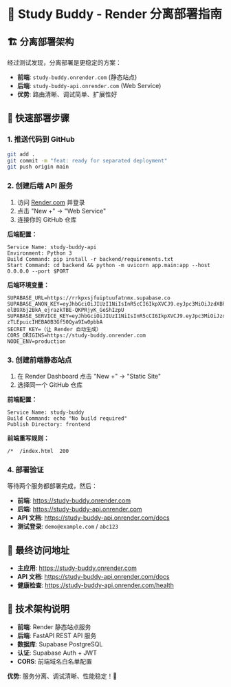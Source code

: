 # 🚀 Study Buddy - Render 分离部署指南

## 🏗️ 分离部署架构
经过测试发现，分离部署是更稳定的方案：
- **前端**: `study-buddy.onrender.com` (静态站点)  
- **后端**: `study-buddy-api.onrender.com` (Web Service)
- **优势**: 路由清晰、调试简单、扩展性好

## 📝 快速部署步骤

### 1. 推送代码到 GitHub
```bash
git add .
git commit -m "feat: ready for separated deployment"
git push origin main
```

### 2. 创建后端 API 服务
1. 访问 [Render.com](https://render.com) 并登录
2. 点击 "New +" → "Web Service"
3. 连接你的 GitHub 仓库

**后端配置：**
```
Service Name: study-buddy-api
Environment: Python 3
Build Command: pip install -r backend/requirements.txt
Start Command: cd backend && python -m uvicorn app.main:app --host 0.0.0.0 --port $PORT
```

**后端环境变量：**
```
SUPABASE_URL=https://rrkpxsjfuiptuufatnmx.supabase.co
SUPABASE_ANON_KEY=eyJhbGciOiJIUzI1NiIsInR5cCI6IkpXVCJ9.eyJpc3MiOiJzdXBhYmFzZSIsInJlZiI6InJya3B4c2pmdWlwdHV1ZmF0bm14Iiwicm9sZSI6ImFub24iLCJpYXQiOjE3NTYwNDUzMjAsImV4cCI6MjA3MTYyMTMyMH0.x5TP-elB9X6j2BkA_ejrazkTBE-QKPRjyK_GeShIzpU
SUPABASE_SERVICE_KEY=eyJhbGciOiJIUzI1NiIsInR5cCI6IkpXVCJ9.eyJpc3MiOiJzdXBhYmFzZSIsInJlZiI6InJya3B4c2pmdWlwdHV1ZmF0bm14Iiwicm9sZSI6InNlcnZpY2Vfcm9sZSIsImlhdCI6MTc1NjA0NTMyMCwiZXhwIjoyMDcxNjIxMzIwfQ.ysbr7C4Pl8E-zTLEpuicIHEBA0B3Gf50Qya9Iw0pbbA
SECRET_KEY=（让 Render 自动生成）
CORS_ORIGINS=https://study-buddy.onrender.com
NODE_ENV=production
```

### 3. 创建前端静态站点
1. 在 Render Dashboard 点击 "New +" → "Static Site"
2. 选择同一个 GitHub 仓库

**前端配置：**
```
Service Name: study-buddy  
Build Command: echo "No build required"
Publish Directory: frontend
```

**前端重写规则：**
```
/*  /index.html  200
```

### 4. 部署验证
等待两个服务都部署完成，然后：
- **前端**: https://study-buddy.onrender.com
- **后端**: https://study-buddy-api.onrender.com
- **API 文档**: https://study-buddy-api.onrender.com/docs
- **测试登录**: `demo@example.com` / `abc123`

## 🎯 最终访问地址
- **主应用**: https://study-buddy.onrender.com  
- **API 文档**: https://study-buddy-api.onrender.com/docs
- **健康检查**: https://study-buddy-api.onrender.com/health

## 🔧 技术架构说明
- **前端**: Render 静态站点服务
- **后端**: FastAPI REST API 服务  
- **数据库**: Supabase PostgreSQL
- **认证**: Supabase Auth + JWT
- **CORS**: 前端域名白名单配置

**优势**: 服务分离、调试清晰、性能稳定！🎉